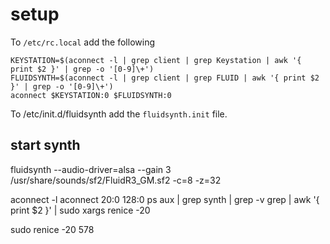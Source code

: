 # setup

To `/etc/rc.local` add the following

```
KEYSTATION=$(aconnect -l | grep client | grep Keystation | awk '{ print $2 }' | grep -o '[0-9]\+')
FLUIDSYNTH=$(aconnect -l | grep client | grep FLUID | awk '{ print $2 }' | grep -o '[0-9]\+')
aconnect $KEYSTATION:0 $FLUIDSYNTH:0
```

To /etc/init.d/fluidsynth add the `fluidsynth.init` file.


## start synth

fluidsynth --audio-driver=alsa --gain 3 /usr/share/sounds/sf2/FluidR3_GM.sf2 -c=8 -z=32

aconnect -l
aconnect 20:0 128:0
ps aux | grep synth | grep -v grep | awk '{ print $2 }' | sudo xargs renice -20

sudo renice -20 578